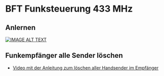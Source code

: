 # BFT Funksteuerung 433 MHz

## Anlernen

[![IMAGE ALT TEXT](http://img.youtube.com/vi/iXkPV1ju8hU/0.jpg)](https://www.youtube.com/watch?v=iXkPV1ju8hU)

## Funkempfänger alle Sender löschen
+ [Video mit der Anleitung zum löschen aller Handsender im Empfänger](https://www.youtube.com/watch?v=0_Soe_J2U7M)
